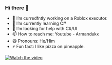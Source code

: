 ### Hi there 👋

- 🔭 I’m curredfntly working on a Roblox executor.
- 🌱 I’m currently learning C#
- 🤔 I’m looking for help with C#/UI
- 📫 How to reach me: Youtube - Armandukx
- 😄 Pronouns: He/Him
- ⚡ Fun fact: I like pizza on pineapple.

[![Watch the video](https://img.youtube.com/vi/T-D1KVIuvjA/maxresdefault.jpg)](https://github.com/Armandukx/Armandukx/blob/main/github-contribution-grid-snake.svg)
